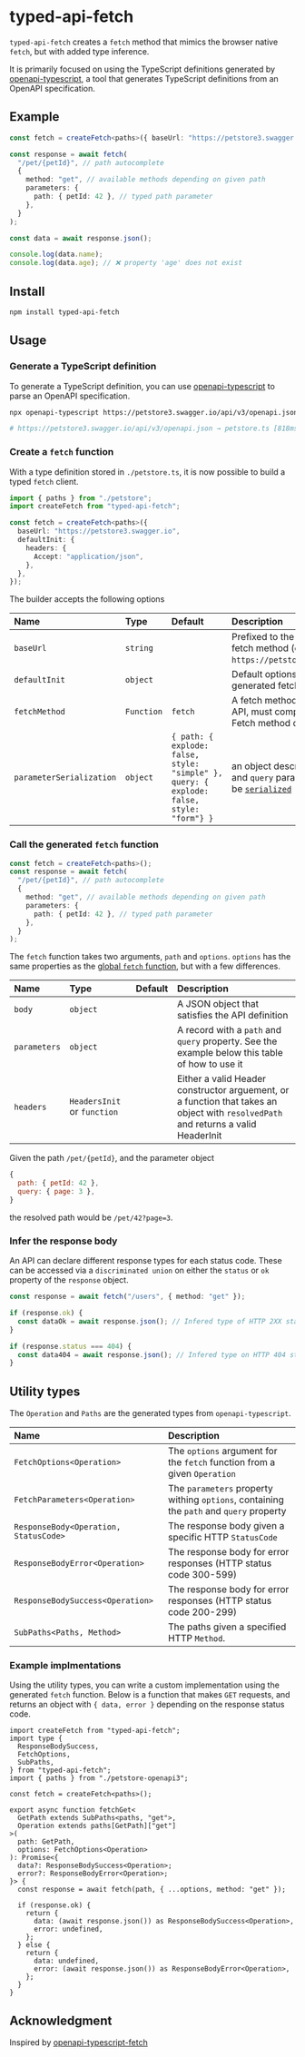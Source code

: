 # typed-api-fetch

`typed-api-fetch` creates a `fetch` method that mimics the browser native `fetch`, but with added type inference.

It is primarily focused on using the TypeScript definitions generated by [openapi-typescript](https://github.com/drwpow/openapi-typescript/tree/main/packages/openapi-typescript), a tool that generates TypeScript definitions from an OpenAPI specification.

## Example

```ts
const fetch = createFetch<paths>({ baseUrl: "https://petstore3.swagger.io" });

const response = await fetch(
  "/pet/{petId}", // path autocomplete
  {
    method: "get", // available methods depending on given path
    parameters: {
      path: { petId: 42 }, // typed path parameter
    },
  }
);

const data = await response.json();

console.log(data.name);
console.log(data.age); // ❌ property 'age' does not exist
```

## Install

```bash
npm install typed-api-fetch
```

## Usage

### Generate a TypeScript definition

To generate a TypeScript definition, you can use [openapi-typescript](https://github.com/drwpow/openapi-typescript) to parse an OpenAPI specification.

```bash
npx openapi-typescript https://petstore3.swagger.io/api/v3/openapi.json --output petstore.ts

# https://petstore3.swagger.io/api/v3/openapi.json → petstore.ts [818ms]
```

### Create a `fetch` function

With a type definition stored in `./petstore.ts`, it is now possible to build a typed `fetch` client.

```ts
import { paths } from "./petstore";
import createFetch from "typed-api-fetch";

const fetch = createFetch<paths>({
  baseUrl: "https://petstore3.swagger.io",
  defaultInit: {
    headers: {
      Accept: "application/json",
    },
  },
});
```

The builder accepts the following options

| Name                     | Type       | Default                                                                                  | Description                                                                                                                                 |
| :----------------------- | :--------- | :--------------------------------------------------------------------------------------- | :------------------------------------------------------------------------------------------------------------------------------------------ |
| `baseUrl`                | `string`   |                                                                                          | Prefixed to the `path` of the fetch method (eg. `https://petstore3.swagger.io`)                                                             |
| `defaultInit`            | `object`   |                                                                                          | Default options in the generated fetch method                                                                                               |
| `fetchMethod`            | `Function` | `fetch`                                                                                  | A fetch method used to call the API, must comply to the global Fetch method definition                                                      |
| `parameterSerialization` | `object`   | `{ path: { explode: false, style: "simple" }, query: { explode: false, style: "form"} }` | an object describing how `path` and `query` parameters should be [`serialized`](https://swagger.io/docs/specification/serialization/#query) |

### Call the generated `fetch` function

```ts
const fetch = createFetch<paths>();
const response = await fetch(
  "/pet/{petId}", // path autocomplete
  {
    method: "get", // available methods depending on given path
    parameters: {
      path: { petId: 42 }, // typed path parameter
    },
  }
);
```

The `fetch` function takes two arguments, `path` and `options`. `options` has the same properties as the [global `fetch` function](https://developer.mozilla.org/en-US/docs/Web/API/fetch#options), but with a few differences.

| Name         | Type                        | Default | Description                                                                                                                        |
| :----------- | :-------------------------- | :------ | :--------------------------------------------------------------------------------------------------------------------------------- |
| `body`       | `object`                    |         | A JSON object that satisfies the API definition                                                                                    |
| `parameters` | `object`                    |         | A record with a `path` and `query` property. See the example below this table of how to use it                                     |
| `headers`    | `HeadersInit` or `function` |         | Either a valid Header constructor arguement, or a function that takes an object with `resolvedPath` and returns a valid HeaderInit |

Given the path `/pet/{petId}`, and the parameter object

```js
{
  path: { petId: 42 },
  query: { page: 3 },
}
```

the resolved path would be `/pet/42?page=3`.

### Infer the response body

An API can declare different response types for each status code.
These can be accessed via a `discriminated union` on either the `status` or `ok` property of the `response` object.

```ts
const response = await fetch("/users", { method: "get" });

if (response.ok) {
  const dataOk = await response.json(); // Infered type of HTTP 2XX status codes
}

if (response.status === 404) {
  const data404 = await response.json(); // Infered type on HTTP 404 status responses
}
```

## Utility types

The `Operation` and `Paths` are the generated types from `openapi-typescript`.

| Name                                  | Description                                                                             |
| :------------------------------------ | :-------------------------------------------------------------------------------------- |
| `FetchOptions<Operation>`             | The `options` argument for the `fetch` function from a given `Operation`                |
| `FetchParameters<Operation>`          | The `parameters` property withing `options`, containing the `path` and `query` property |
| `ResponseBody<Operation, StatusCode>` | The response body given a specific HTTP `StatusCode`                                    |
| `ResponseBodyError<Operation>`        | The response body for error responses (HTTP status code 300-599)                        |
| `ResponseBodySuccess<Operation>`      | The response body for error responses (HTTP status code 200-299)                        |
| `SubPaths<Paths, Method>`             | The paths given a specified HTTP `Method`.                                              |

### Example implmentations

Using the utility types, you can write a custom implementation using the generated `fetch` function. Below is a function that makes `GET` requests, and returns an object with `{ data, error }` depending on the response status code.

```tsx
import createFetch from "typed-api-fetch";
import type {
  ResponseBodySuccess,
  FetchOptions,
  SubPaths,
} from "typed-api-fetch";
import { paths } from "./petstore-openapi3";

const fetch = createFetch<paths>();

export async function fetchGet<
  GetPath extends SubPaths<paths, "get">,
  Operation extends paths[GetPath]["get"]
>(
  path: GetPath,
  options: FetchOptions<Operation>
): Promise<{
  data?: ResponseBodySuccess<Operation>;
  error?: ResponseBodyError<Operation>;
}> {
  const response = await fetch(path, { ...options, method: "get" });

  if (response.ok) {
    return {
      data: (await response.json()) as ResponseBodySuccess<Operation>,
      error: undefined,
    };
  } else {
    return {
      data: undefined,
      error: (await response.json()) as ResponseBodyError<Operation>,
    };
  }
}
```

## Acknowledgment

Inspired by [openapi-typescript-fetch](https://github.com/ajaishankar/openapi-typescript-fetch)
